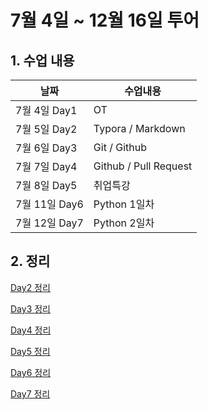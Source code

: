 # 7월 4일 ~ 12월 16일 투어



## 1. 수업 내용



| 날짜          | 수업내용              |
| ------------- | --------------------- |
| 7월 4일 Day1  | OT                    |
| 7월 5일 Day2  | Typora / Markdown     |
| 7월 6일 Day3  | Git / Github          |
| 7월 7일 Day4  | Github / Pull Request |
| 7월 8일 Day5  | 취업특강              |
| 7월 11일 Day6 | Python 1일차          |
| 7월 12일 Day7 | Python 2일차          |



## 2. 정리

[Day2 정리](https://github.com/koo1996/TIL/blob/master/markdown/Markdown_day1.md)

[Day3 정리](https://github.com/koo1996/TIL/blob/master/markdown/Markdown_day2.md)

[Day4 정리](markdown/Markdown_day3.md)

[Day5 정리](markdown/Markdown_day4.md)

[Day6 정리](markdown/Markdown_day5.md)

[Day7 정리]()





